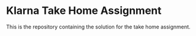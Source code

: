 # Klarna Take Home Assignment

This is the repository containing the solution for the take home assignment. 
